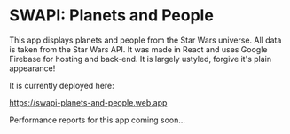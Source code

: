 # SWAPI: Planets and People

This app displays planets and people from the Star Wars universe. All data is taken from the Star Wars API. It was made in React and uses Google Firebase for hosting and back-end. It is largely ustyled, forgive it's plain appearance! 

It is currently deployed here: 
<div><a href="https://swapi-planets-and-people.web.app">https://swapi-planets-and-people.web.app</a></div> 

Performance reports for this app coming soon...
